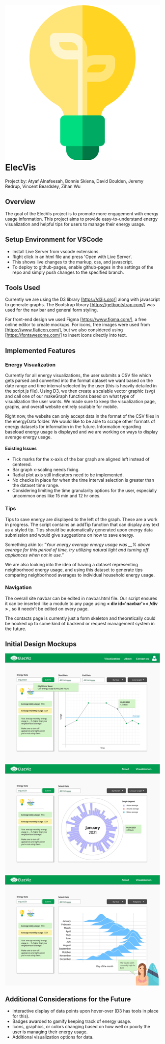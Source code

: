 # ![Line graph mockup](images/green-energy.png) ElecVis

Project by: Atyaf Alnafeesah, Bonnie Skiena, David Boulden, Jeremy Redrup, Vincent Beardsley, Zihan Wu

## Overview

The goal of the ElecVis project is to promote more engagement with energy usage information. This project aims to provide easy-to-understand energy visualization and helpful tips for users to manage their energy usage.

## Setup Environment for VSCode

- Install Live Server from vscode extensions.
- Right click in an html file and press 'Open with Live Server'.
- This shows live changes to the markup, css, and javascript.
- To deploy to github-pages, enable github-pages in the settings of the repo and simply push changes to the specified branch.

## Tools Used

Currently we are using the D3 library [https://d3js.org/] along with javascript to generate graphs. 
The Bootstrap library [https://getbootstrap.com/] was used for the nav bar and general form styling.

For front-end design we used Figma [https://www.figma.com/], a free online editor to create mockups. 
For icons, free images were used from [https://www.flaticon.com/], but we also considered using [https://fontawesome.com/] to insert icons directly into text.

## Implemented Features

### Energy Visualization

Currently for all energy visualizations, the user submits a CSV file which gets parsed and converted into the format dataset we want based on the date range and time interval selected by the user (this is heavily detailed in the script.js file). Using D3, we then create a scalable vector graphic (svg) and call one of our makeGraph functions based on what type of visualization the user wants. We made sure to keep the visualization page, graphs, and overall website entirely scalable for mobile.

Right now, the website can only accept data in the format of the CSV files in the energyData folder. We would like to be able to scrape other formats of energy datasets for information in the future. Information regarding baseload energy usage is displayed and we are working on ways to display average energy usage.

#### Existing Issues

- Tick marks for the x-axis of the bar graph are aligned left instead of centered.
- Bar graph x-scaling needs fixing.
- Radial plot axis still indicators need to be implemented.
- No checks in place for when the time interval selection is greater than the dataset time range.
- Considering limiting the time granularity options for the user, especially uncommon ones like 15 min and 12 hr ones.

### Tips

Tips to save energy are displayed to the left of the graph. These are a work in progress. The script contains an addTip function that can display any text as a styled tip. Tips should be automatically generated upon energy data submission and would give suggestions on how to save energy. 

Something akin to: *"Your energy average energy usage was __% above average for this period of time, try utilizing natural light and turning off appliances when not in use."*

We are also looking into the idea of having a dataset representing neighborhood energy usage, and using this dataset to generate tips comparing neighborhood averages to individual household energy usage.

### Navigation

The overall site navbar can be edited in navbar.html file. Our script ensures it can be inserted like a module to any page using **< div id='navbar'>< /div >** , so it needn't be edited on every page.

The contacts page is currently just a form skeleton and theoretically could be hooked up to some kind of backend or request management system in the future.


## Initial Design Mockups

![Line graph mockup](images/mockup/mockup1.jpg)
![Radial mockup](images/mockup/mockup2.jpg)
![Ridgeline mockup](images/mockup/mockup3.jpg)

## Additional Considerations for the Future

- Interactive display of data points upon hover-over (D3 has tools in place for this).
- Badges awarded to gamify keeping track of energy usage.
- Icons, graphics, or colors changing based on how well or poorly the user is managing their energy usage.
- Additional visualization options for data.
